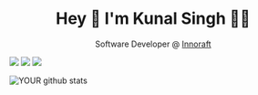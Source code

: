 <h1 align='center'>
  Hey 👋 I'm Kunal Singh 👨‍💻
</h1>

<p align='center'>
  Software Developer @ <a href="https://www.innoraft.com" target="_blank">Innoraft</a>
</p>

[<img src="https://img.shields.io/badge/twitter-%231DA1F2.svg?&style=for-the-badge&logo=twitter&logoColor=white" />](https://twitter.com/skunal185) [<img src="https://img.shields.io/badge/linkedin-%230077B5.svg?&style=for-the-badge&logo=linkedin&logoColor=white" />](https://www.linkedin.com/in/kunalsingh185/) [<img src = "https://img.shields.io/badge/instagram-%23E4405F.svg?&style=for-the-badge&logo=instagram&logoColor=white">](https://www.instagram.com/kunal_singh13/)


![YOUR github stats](https://github-readme-stats.vercel.app/api?username=kunal-sin)
